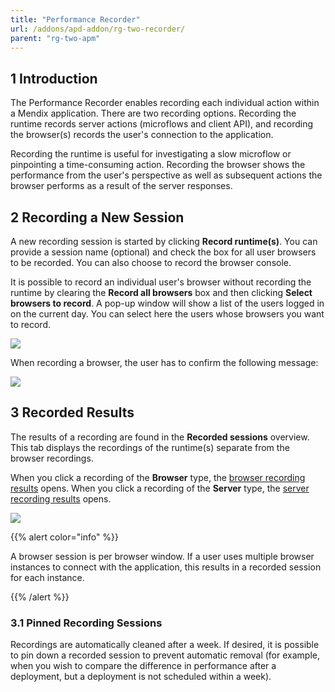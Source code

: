 ```yaml
---
title: "Performance Recorder"
url: /addons/apd-addon/rg-two-recorder/
parent: "rg-two-apm"
---
```


## 1 Introduction

The Performance Recorder enables recording each individual action within a Mendix application. There are two recording options. Recording the runtime records server actions (microflows and client API), and recording the browser(s) records the user's connection to the application.

Recording the runtime is useful for investigating a slow microflow or pinpointing a time-consuming action. Recording the browser shows the performance from the user's perspective as well as subsequent actions the browser performs as a result of the server responses.

## 2 Recording a New Session

A new recording session is started by clicking **Record runtime(s)**. You can provide a session name (optional) and check the box for all user browsers to be recorded. You can also choose to record the browser console.

It is possible to record an individual user's browser without recording the runtime by clearing the **Record all browsers** box and then clicking **Select browsers to record**. A pop-up window will show a list of the users logged in on the current day. You can select here the users whose browsers you want to record.

![](/attachments/addons/apd-addon/rg-apd/rg-two-apm/rg-two-recorder/select-browsers.png)

When recording a browser, the user has to confirm the following message:

![](/attachments/addons/apd-addon/rg-apd/rg-two-apm/rg-two-recorder/Browser_agent_recording_notice.png)

## 3 Recorded Results

The results of a recording are found in the **Recorded sessions** overview. This tab displays the recordings of the runtime(s) separate from the browser recordings. 

When you click a recording of the **Browser** type, the [browser recording results](/addons/apd-addon/rg-two-browser-recorder-results/) opens. When you click a recording of the **Server** type, the [server recording results](/addons/apd-addon/rg-two-runtime-recorder-results/) opens.

![](/attachments/addons/apd-addon/rg-apd/rg-two-apm/rg-two-recorder/recorder.png)

{{% alert color="info" %}}

A browser session is per browser window. If a user uses multiple browser instances to connect with the application, this results in a recorded session for each instance.

{{% /alert %}}

### 3.1 Pinned Recording Sessions

Recordings are automatically cleaned after a week. If desired, it is possible to pin down a recorded session to prevent automatic removal (for example, when you wish to compare the difference in performance after a deployment, but a deployment is not scheduled within a week). 
